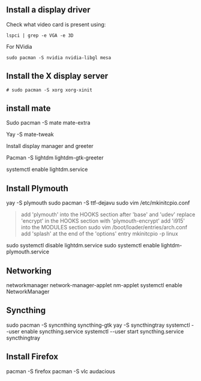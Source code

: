 

## Install a display driver
Check what video card is present using:
```
lspci | grep -e VGA -e 3D
```
For NVidia
```
sudo pacman -S nvidia nvidia-libgl mesa

```


## Install the X display server
```
# sudo pacman -S xorg xorg-xinit
```

## install mate

Sudo pacman -S mate mate-extra

Yay -S mate-tweak


Install display manager and greeter

Pacman -S lightdm lightdm-gtk-greeter

systemctl enable lightdm.service


## Install Plymouth

yay -S plymouth
sudo pacman -S ttf-dejavu
sudo vim /etc/mkinitcpio.conf
> add 'plymouth' into the HOOKS section after 'base' and 'udev'
> replace 'encrypt' in the HOOKS section with 'plymouth-encrypt'
> add 'i915' into the MODULES section
sudo vim /boot/loader/entries/arch.conf
> add 'splash' at the end of the 'options' entry
mkinitcpio -p linux

sudo systemctl disable lightdm.service
sudo systemctl enable lightdm-plymouth.service

## Networking
networkmanager
network-manager-applet
nm-applet
systemctl enable NetworkManager

## Syncthing
sudo pacman -S syncnthing syncthing-gtk
yay -S syncthingtray
systemctl --user enable syncthing.service
systemctl --user start syncthing.service
syncthingtray

## Install Firefox
pacman -S firefox
pacman -S vlc audacious
